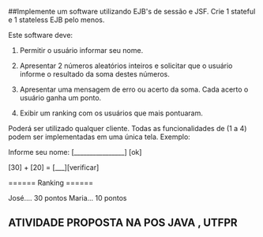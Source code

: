 ##Implemente um software utilizando  EJB's de sessão e JSF. Crie  1 stateful e 1 stateless EJB pelo menos.

Este  software deve:

1. Permitir o usuário informar seu nome.

2. Apresentar 2 números aleatórios inteiros e solicitar que o usuário informe o resultado da soma destes números.

3. Apresentar uma mensagem de erro ou acerto da soma. Cada acerto o usuário ganha um ponto.

4. Exibir um ranking com os usuários que mais pontuaram.

Poderá ser utilizado qualquer cliente. Todas as funcionalidades de (1 a 4) podem ser implementadas em uma única tela. Exemplo:

Informe seu nome: [________________] [ok]

[30] + [20] = [___][verificar]

====== Ranking ======

José.... 30 pontos
Maria... 10 pontos

## ATIVIDADE PROPOSTA NA POS JAVA , UTFPR 
